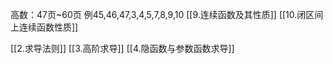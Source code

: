 高数：47页~60页
例45,46,47,3,4,5,7,8,9,10
[[9.连续函数及其性质]]
[[10.闭区间上连续函数性质]]

[[2.求导法则]]
[[3.高阶求导]]
[[4.隐函数与参数函数求导]]